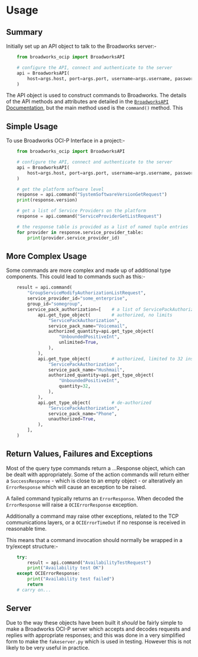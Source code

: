 # Usage

## Summary

Initially set up an API object to talk to the Broadworks server:-

```python
    from broadworks_ocip import BroadworksAPI

    # configure the API, connect and authenticate to the server
    api = BroadworksAPI(
        host=args.host, port=args.port, username=args.username, password=args.password,
    )
```

The API object is used to construct commands to Broadworks.  The details of
the API methods and attributes are detailed in the
[`BroadworksAPI` Documentation](api/api), but the main method used is the
`command()` method.  This


## Simple Usage

To use Broadworks OCI-P Interface in a project:-

```python
    from broadworks_ocip import BroadworksAPI

    # configure the API, connect and authenticate to the server
    api = BroadworksAPI(
        host=args.host, port=args.port, username=args.username, password=args.password,
    )

    # get the platform software level
    response = api.command("SystemSoftwareVersionGetRequest")
    print(response.version)

    # get a list of Service Providers on the platform
    response = api.command("ServiceProviderGetListRequest")

    # the response table is provided as a list of named tuple entries
    for provider in response.service_provider_table:
        print(provider.service_provider_id)
```


## More Complex Usage

Some commands are more complex and made up of additional type components.
This could lead to commands such as this:-

```python
    result = api.command(
        "GroupServiceModifyAuthorizationListRequest",
        service_provider_id="some_enterprise",
        group_id="somegroup",
        service_pack_authorization=[    # a list of ServicePackAuthorization objects
            api.get_type_object(        # authorized, no limits
                "ServicePackAuthorization",
                service_pack_name="Voicemail",
                authorized_quantity=api.get_type_object(
                    "UnboundedPositiveInt",
                    unlimited=True,
                ),
            ),
            api.get_type_object(        # authorized, limited to 32 instances
                "ServicePackAuthorization",
                service_pack_name="Hushmail",
                authorized_quantity=api.get_type_object(
                    "UnboundedPositiveInt",
                    quantity=32,
                ),
            ),
            api.get_type_object(        # de-authorized
                "ServicePackAuthorization",
                service_pack_name="Phone",
                unauthorized=True,
            ),
        ],
    )
```

## Return Values, Failures and Exceptions

Most of the query type commands return a ...Response object, which can be
dealt with appropriately.   Some of the action commands will return either a
`SuccessResponse` - which is close to an empty object - or alteratively an
`ErrorResponse` which will cause an exception to be raised.

A failed command typically returns an `ErrorResponse`.  When decoded the
`ErrorResponse` will raise a `OCIErrorResponse` exception.

Additionally a command may raise other exceptions, related to the TCP
communications layers, or a `OCIErrorTimeOut` if no response is received in
reasonable time.

This means that a command invocation should normally be wrapped in a
try/except structure:-

```python
    try:
        result = api.command("AvailabilityTestRequest")
        print("Availability test OK")
    except OCIErrorResponse:
        print("Availability test failed")
        return
    # carry on...
```

## Server

Due to the way these objects have been built it *should* be fairly simple to
make a Broadworks OCI-P server which accepts and decodes requests and replies
with appropriate responses; and this was done in a very simplified form to
make the `fakeserver.py` which is used in testing.  However this is not likely
to be very useful in practice.
